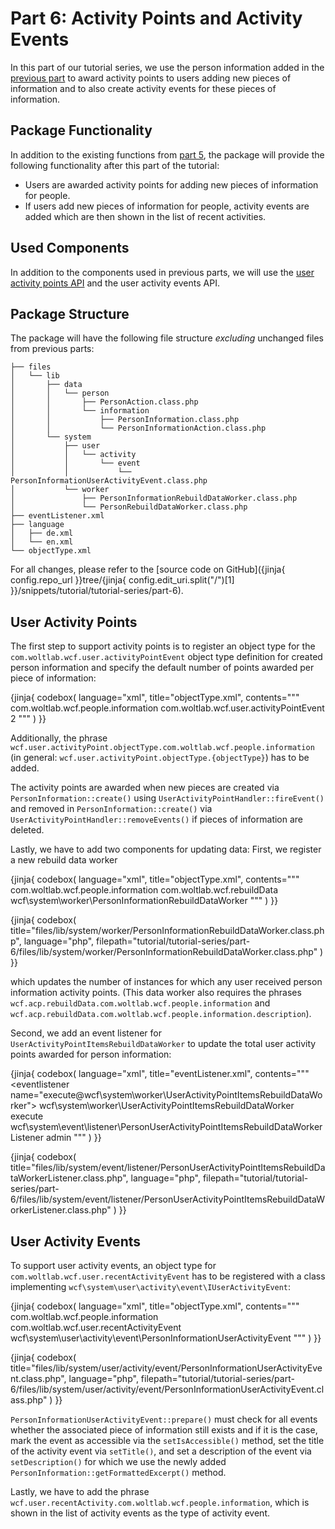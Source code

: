 # Part 6: Activity Points and Activity Events

In this part of our tutorial series, we use the person information added in the [previous part](part_5.md) to award activity points to users adding new pieces of information and to also create activity events for these pieces of information.


## Package Functionality

In addition to the existing functions from [part 5](part_5.md), the package will provide the following functionality after this part of the tutorial:

- Users are awarded activity points for adding new pieces of information for people.
- If users add new pieces of information for people, activity events are added which are then shown in the list of recent activities.


## Used Components

In addition to the components used in previous parts, we will use the [user activity points API](../../php/api/user_activity_points.md) and the user activity events API.


## Package Structure

The package will have the following file structure _excluding_ unchanged files from previous parts:

```
├── files
│   └── lib
│       ├── data
│       │   └── person
│       │       ├── PersonAction.class.php
│       │       └── information
│       │           ├── PersonInformation.class.php
│       │           └── PersonInformationAction.class.php
│       └── system
│           ├── user
│           │   └── activity
│           │       └── event
│           │           └── PersonInformationUserActivityEvent.class.php
│           └── worker
│               ├── PersonInformationRebuildDataWorker.class.php
│               └── PersonRebuildDataWorker.class.php
├── eventListener.xml
├── language
│   ├── de.xml
│   └── en.xml
└── objectType.xml
```

For all changes, please refer to the [source code on GitHub]({jinja{ config.repo_url }}tree/{jinja{ config.edit_uri.split("/")[1] }}/snippets/tutorial/tutorial-series/part-6).


## User Activity Points

The first step to support activity points is to register an object type for the `com.woltlab.wcf.user.activityPointEvent` object type definition for created person information and specify the default number of points awarded per piece of information:

{jinja{ codebox(
    language="xml",
    title="objectType.xml",
    contents="""
<type>
    <name>com.woltlab.wcf.people.information</name>
    <definitionname>com.woltlab.wcf.user.activityPointEvent</definitionname>
    <points>2</points>
</type>
    """
) }}

Additionally, the phrase `wcf.user.activityPoint.objectType.com.woltlab.wcf.people.information` (in general: `wcf.user.activityPoint.objectType.{objectType}`) has to be added.

The activity points are awarded when new pieces are created via `PersonInformation::create()` using `UserActivityPointHandler::fireEvent()` and removed in `PersonInformation::create()` via `UserActivityPointHandler::removeEvents()` if pieces of information are deleted.

Lastly, we have to add two components for updating data:
First, we register a new rebuild data worker

{jinja{ codebox(
language="xml",
title="objectType.xml",
contents="""
<type>
    <name>com.woltlab.wcf.people.information</name>
    <definitionname>com.woltlab.wcf.rebuildData</definitionname>
    <classname>wcf\system\worker\PersonInformationRebuildDataWorker</classname>
</type>
"""
) }}

{jinja{ codebox(
    title="files/lib/system/worker/PersonInformationRebuildDataWorker.class.php",
    language="php",
    filepath="tutorial/tutorial-series/part-6/files/lib/system/worker/PersonInformationRebuildDataWorker.class.php"
) }}

which updates the number of instances for which any user received person information activity points.
(This data worker also requires the phrases `wcf.acp.rebuildData.com.woltlab.wcf.people.information` and `wcf.acp.rebuildData.com.woltlab.wcf.people.information.description`).

Second, we add an event listener for `UserActivityPointItemsRebuildDataWorker` to update the total user activity points awarded for person information:

{jinja{ codebox(
    language="xml",
    title="eventListener.xml",
    contents="""
<eventlistener name=\"execute@wcf\system\worker\\UserActivityPointItemsRebuildDataWorker\">
    <eventclassname>wcf\system\worker\\UserActivityPointItemsRebuildDataWorker</eventclassname>
    <eventname>execute</eventname>
    <listenerclassname>wcf\system\event\listener\PersonUserActivityPointItemsRebuildDataWorkerListener</listenerclassname>
    <environment>admin</environment>
</eventlistener>
"""
) }}

{jinja{ codebox(
    title="files/lib/system/event/listener/PersonUserActivityPointItemsRebuildDataWorkerListener.class.php",
    language="php",
    filepath="tutorial/tutorial-series/part-6/files/lib/system/event/listener/PersonUserActivityPointItemsRebuildDataWorkerListener.class.php"
) }}


## User Activity Events

To support user activity events, an object type for `com.woltlab.wcf.user.recentActivityEvent` has to be registered with a class implementing `wcf\system\user\activity\event\IUserActivityEvent`:

{jinja{ codebox(
language="xml",
title="objectType.xml",
contents="""
<type>
    <name>com.woltlab.wcf.people.information</name>
    <definitionname>com.woltlab.wcf.user.recentActivityEvent</definitionname>
    <classname>wcf\system\\user\activity\event\PersonInformationUserActivityEvent</classname>
</type>
"""
) }}

{jinja{ codebox(
    title="files/lib/system/user/activity/event/PersonInformationUserActivityEvent.class.php",
    language="php",
    filepath="tutorial/tutorial-series/part-6/files/lib/system/user/activity/event/PersonInformationUserActivityEvent.class.php"
) }}

`PersonInformationUserActivityEvent::prepare()` must check for all events whether the associated piece of information still exists and if it is the case, mark the event as accessible via the `setIsAccessible()` method, set the title of the activity event via `setTitle()`, and set a description of the event via `setDescription()` for which we use the newly added `PersonInformation::getFormattedExcerpt()` method.

Lastly, we have to add the phrase `wcf.user.recentActivity.com.woltlab.wcf.people.information`, which is shown in the list of activity events as the type of activity event.
